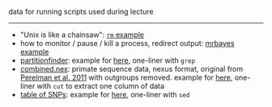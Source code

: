 data for running scripts used during lecture

---

- "Unix is like a chainsaw": [`rm` example](rm-example)
- how to monitor / pause / kill a process, redirect output:
  [mrbayes example](mrbayes-example)
- [partitionfinder](partitionfinder_bestscheme.txt): example for
  [here](http://cecileane.github.io/computingtools/pages/notes0922.html#exercise),
  one-liner with `grep`
- [combined.nex](combined.nex): primate sequence data, nexus format, original from
  [Perelman et al. 2011](http://journals.plos.org/plosgenetics/article?id=10.1371/journal.pgen.1001342)
  with outgroups removed. example for
  [here](http://cecileane.github.io/computingtools/pages/notes1004.html#cut),
  one-liner with `cut` to extract one column of data
- [table of SNPs](tableofSNPs): example for
  [here](http://cecileane.github.io/computingtools/pages/notes1004.html#sed),
  one-liner with `sed`
